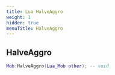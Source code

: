 ```yaml
---
title: Lua HalveAggro
weight: 1
hidden: true
menuTitle: HalveAggro
---
```

## HalveAggro
```lua
Mob:HalveAggro(Lua_Mob other); -- void
```